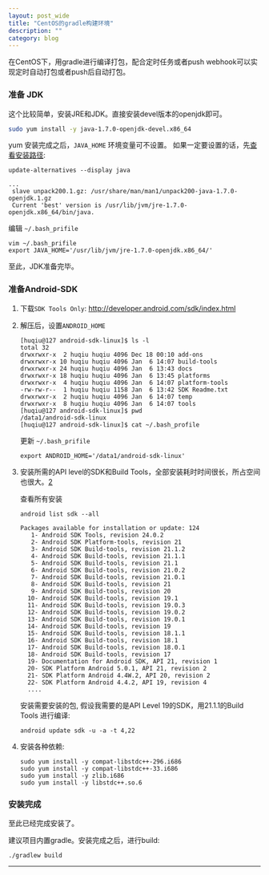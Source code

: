 ```yaml
---
layout: post_wide
title: "CentOS的gradle构建环境"
description: ""
category: blog
---
```


在CentOS下，用gradle进行编译打包，配合定时任务或者push webhook可以实现定时自动打包或者push后自动打包。

### 准备 JDK

这个比较简单，安装JRE和JDK。直接安装devel版本的openjdk即可。

```bash
sudo yum install -y java-1.7.0-openjdk-devel.x86_64
```

yum 安装完成之后，`JAVA_HOME` 环境变量可不设置。
如果一定要设置的话，先[查看安装路径]:

```
update-alternatives --display java

...
 slave unpack200.1.gz: /usr/share/man/man1/unpack200-java-1.7.0-openjdk.1.gz
 Current 'best' version is /usr/lib/jvm/jre-1.7.0-openjdk.x86_64/bin/java.
```

编辑 `~/.bash_prifile`

```
vim ~/.bash_prifile
export JAVA_HOME='/usr/lib/jvm/jre-1.7.0-openjdk.x86_64/'
```

至此，JDK准备完毕。

### 准备Android-SDK

1. 下载`SDK Tools Only`: http://developer.android.com/sdk/index.html

2. 解压后，设置`ANDROID_HOME`

    ```
    [huqiu@127 android-sdk-linux]$ ls -l
    total 32
    drwxrwxr-x  2 huqiu huqiu 4096 Dec 18 00:10 add-ons
    drwxrwxr-x 10 huqiu huqiu 4096 Jan  6 14:07 build-tools
    drwxrwxr-x 24 huqiu huqiu 4096 Jan  6 13:43 docs
    drwxrwxr-x 18 huqiu huqiu 4096 Jan  6 13:45 platforms
    drwxrwxr-x  4 huqiu huqiu 4096 Jan  6 14:07 platform-tools
    -rw-rw-r--  1 huqiu huqiu 1158 Jan  6 13:42 SDK Readme.txt
    drwxrwxr-x  2 huqiu huqiu 4096 Jan  6 14:07 temp
    drwxrwxr-x  8 huqiu huqiu 4096 Jan  6 14:07 tools
    [huqiu@127 android-sdk-linux]$ pwd
    /data1/android-sdk-linux
    [huqiu@127 android-sdk-linux]$ cat ~/.bash_profile
    ```

    更新 `~/.bash_prifile`

    ```
    export ANDROID_HOME='/data1/android-sdk-linux'
    ```

3.  安装所需的API level的SDK和Build Tools，全部安装耗时时间很长，所占空间也很大。[2]

    查看所有安装

    ```
    android list sdk --all

    Packages available for installation or update: 124
       1- Android SDK Tools, revision 24.0.2
       2- Android SDK Platform-tools, revision 21
       3- Android SDK Build-tools, revision 21.1.2
       4- Android SDK Build-tools, revision 21.1.1
       5- Android SDK Build-tools, revision 21.1
       6- Android SDK Build-tools, revision 21.0.2
       7- Android SDK Build-tools, revision 21.0.1
       8- Android SDK Build-tools, revision 21
       9- Android SDK Build-tools, revision 20
      10- Android SDK Build-tools, revision 19.1
      11- Android SDK Build-tools, revision 19.0.3
      12- Android SDK Build-tools, revision 19.0.2
      13- Android SDK Build-tools, revision 19.0.1
      14- Android SDK Build-tools, revision 19
      15- Android SDK Build-tools, revision 18.1.1
      16- Android SDK Build-tools, revision 18.1
      17- Android SDK Build-tools, revision 18.0.1
      18- Android SDK Build-tools, revision 17
      19- Documentation for Android SDK, API 21, revision 1
      20- SDK Platform Android 5.0.1, API 21, revision 2
      21- SDK Platform Android 4.4W.2, API 20, revision 2
      22- SDK Platform Android 4.4.2, API 19, revision 4
      ....
    ```

    安装需要安装的包, 假设我需要的是API Level 19的SDK，用21.1.1的Build Tools 进行编译:

    ```
    android update sdk -u -a -t 4,22
    ```

4.  安装各种依赖:

    ```
    sudo yum install -y compat-libstdc++-296.i686
    sudo yum install -y compat-libstdc++-33.i686
    sudo yum install -y zlib.i686
    sudo yum install -y libstdc++.so.6
    ```

### 安装完成

至此已经完成安装了。

建议项目内置gradle。安装完成之后，进行build:

```
./gradlew build
```

---
[查看安装路径]:   http://serverfault.com/questions/50883/what-is-the-value-of-java-home-for-centos
[2]: http://stackoverflow.com/questions/17963508/how-to-install-android-sdk-build-tools-on-the-command-line
